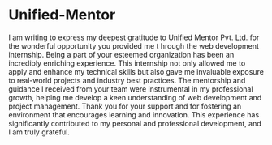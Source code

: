 # Unified-Mentor
I am writing to express my deepest gratitude to Unified Mentor Pvt. Ltd. for the wonderful opportunity you provided me t
hrough the web development internship. Being a part of your esteemed organization has been an incredibly enriching experience. 
This internship not only allowed me to apply and enhance my technical skills but also gave me invaluable exposure to 
real-world projects and industry best practices. The mentorship and guidance I received from your team were instrumental 
in my professional growth, helping me develop a keen understanding of web development and project management. 
Thank you for your support and for fostering an environment that encourages learning and innovation. 
This experience has significantly contributed to my personal and professional development, and I am truly grateful.
